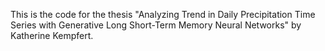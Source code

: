 This is the code for the thesis "Analyzing Trend in Daily Precipitation Time Series with Generative Long Short-Term Memory Neural Networks" by Katherine Kempfert. 
